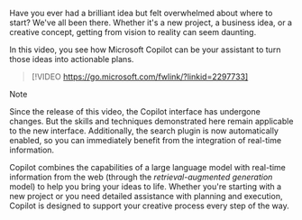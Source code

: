 Have you ever had a brilliant idea but felt overwhelmed about where to start? We've all been there. Whether it's a new project, a business idea, or a creative concept, getting from vision to reality can seem daunting.

In this video, you see how Microsoft Copilot can be your assistant to turn those ideas into actionable plans.

> [!VIDEO https://go.microsoft.com/fwlink/?linkid=2297733]

> [!NOTE]
> Since the release of this video, the Copilot interface has undergone changes. But the skills and techniques demonstrated here remain applicable to the new interface. Additionally, the search plugin is now automatically enabled, so you can immediately benefit from the integration of real-time information.

Copilot combines the capabilities of a large language model with real-time information from the web (through the *retrieval-augmented generation* model) to help you bring your ideas to life. Whether you're starting with a new project or you need detailed assistance with planning and execution, Copilot is designed to support your creative process every step of the way.
